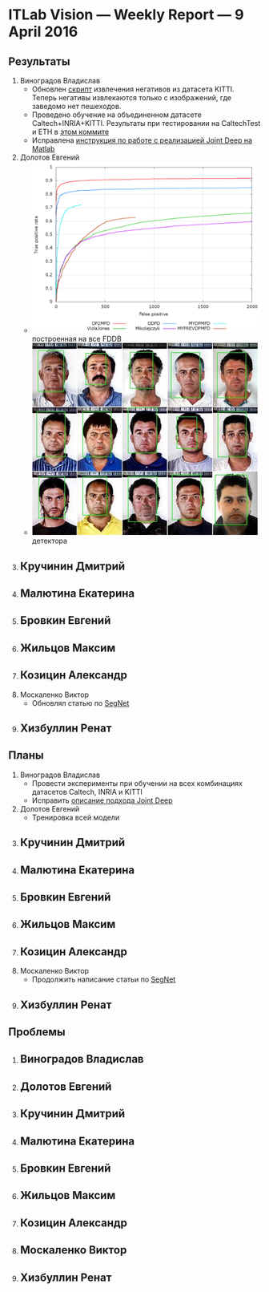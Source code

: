 # ITLab Vision — Weekly Report — 9 April 2016

## Результаты

  1. Виноградов Владислав
     - Обновлен [скрипт](https://github.com/ITLab-Vision/pedestrian-detection/blob/master/image-preproc/extract_kitti_negatives.py) извлечения негативов из датасета KITTI. Теперь негативы извлекаются только с изображений, где заведомо нет пешеходов.
     - Проведено обучение на объединенном датасете Caltech+INRIA+KITTI. Результаты при тестировании на CaltechTest и ETH в [этом коммите](https://github.com/ITLab-Vision/pedestrian-detection/pull/15/commits/3e38a8b1644374ac4eba090677eeff9a231b31e5)
     - Исправлена [инструкция по работе с реализацией Joint Deep на Matlab](https://docs.google.com/document/d/12YlanTRbkZM6u7VLhXs6HoD3VpaB0y_Ahfy5ute3DQI/edit?usp=sharing)
  1. Долотов Евгений
     - ![Roc кривая](discROC-compare.png) построенная на все FDDB
     - ![Пример работы](sample.jpg) детектора
  1. Кручинин Дмитрий
     -
  1. Малютина Екатерина
     -
  1. Бровкин Евгений
     -
  1. Жильцов Максим
     -
  1. Козицин Александр
     -
  1. Москаленко Виктор
     - Обновлял статью по [SegNet](https://docs.google.com/document/d/1sRZ30NrY-_ynffXDhFumABwWL_Lbls2eQoCu4Y1920s/edit?ts=56f28cc6)
  1. Хизбуллин Ренат
     -

## Планы

  1. Виноградов Владислав
     - Провести эксперименты при обучении на всех комбинациях датасетов Caltech, INRIA и KITTI
     - Исправить [описание подхода Joint Deep](https://docs.google.com/document/d/1sP9YStjpb_to9NayodcGxPS1F2qcJ7uG8l6uRiRZovE/edit?usp=sharing)
  1. Долотов Евгений
     - Тренировка всей модели
  1. Кручинин Дмитрий
     -
  1. Малютина Екатерина
     -
  1. Бровкин Евгений
     -
  1. Жильцов Максим
     -
  1. Козицин Александр
     -
  1. Москаленко Виктор
     - Продолжить написание статьи по [SegNet](https://docs.google.com/document/d/1sRZ30NrY-_ynffXDhFumABwWL_Lbls2eQoCu4Y1920s/edit?ts=56f28cc6)
  1. Хизбуллин Ренат
     -

## Проблемы
  1. Виноградов Владислав
     -
  1. Долотов Евгений
     -
  1. Кручинин Дмитрий
     -
  1. Малютина Екатерина
     -
  1. Бровкин Евгений
     -
  1. Жильцов Максим
     -
  1. Козицин Александр
     -
  1. Москаленко Виктор
     -
  1. Хизбуллин Ренат
     -
